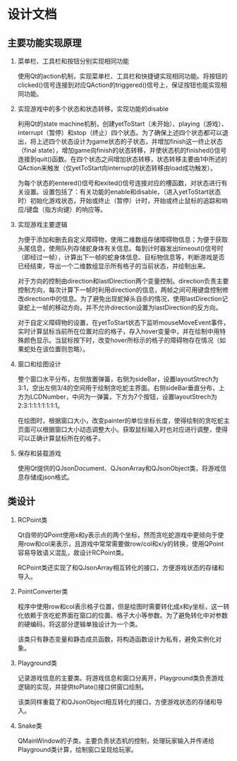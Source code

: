 # 设计文档

## 主要功能实现原理

1. 菜单栏、工具栏和按钮分别实现相同功能

   使用Qt的action机制，实现菜单栏、工具栏和快捷键实现相同功能。将按钮的clicked()信号连接到对应QAction的triggered()信号上，保证按钮也能实现相同功能。

2. 实现游戏中的多个状态和状态转移，实现功能的disable

   利用Qt的state machine机制，创建yetToStart（未开始）、playing（游戏）、interrupt（暂停）和stop（终止）四个状态。为了确保上述四个状态都可以退出，将上述四个状态设计为game状态的子状态，并增加finish这一终止状态（final state），增加game向finish的状态转移，并使状态机的finished()信号连接到quit()函数。在四个状态之间增加状态转移，状态转移主要由1中所述的QAction来触发（仅yetToStart向interrupt的状态转移由load成功触发）。

   为每个状态的entered()信号和exited()信号连接对应的槽函数，对状态进行有关设置。设置包括了：有关功能的enable和disable，（进入yetToStart状态时）初始化游戏状态，开始或终止（暂停）计时，开始或终止鼠标的追踪和响应/键盘（指方向键）的响应等。

3. 实现游戏主要逻辑

   为便于添加和删去自定义障碍物，使用二维数组存储障碍物信息；为便于获取头尾信息，使用队列存储蛇身体有关信息。每到计时器发出timeout()信号时（即经过一帧），计算出下一帧的蛇身体信息、目标物信息等，判断游戏是否已经结束，导出一个二维数组显示所有格子的当前状态，并绘制出来。

   对于方向的控制由direction和lastDirection两个变量控制。direction负责主要控制方向，每次计算下一帧时利用direction的信息，两帧之间可用键盘控制修改direction中的信息。为了避免出现蛇掉头自杀的情况，使用lastDirection记录蛇上一帧的移动方向，并不允许direction设置为lastDirection的反方向。

   对于自定义障碍物的设置，在yetToStart状态下监听mouseMoveEvent事件，实时计算鼠标当前所在位置对应的格子，存入hover变量中，并在绘制中用特殊颜色显示。当鼠标按下时，改变hover所标示的格子的障碍物存在情况（如果蛇处在该位置则忽略）。

4. 窗口和绘图设计

   整个窗口水平分布，左侧放置弹簧，右侧为sideBar，设置layoutStrech为3:1，空出左侧3/4的空间用于绘制贪吃蛇主界面。右侧sideBar垂直分布，上方为LCDNumber，中间为一弹簧，下方为7个按钮，设置layoutStrech为2:3:1:1:1:1:1:1:1。

   在绘图时，根据窗口大小，改变painter的单位坐标长度，使得绘制的贪吃蛇主页面可以根据窗口大小动态调整大小。获取鼠标输入时也对应进行调整，使得可以正确计算鼠标所在的格子。

5. 保存和装载游戏

   使用Qt提供的QJsonDocument、QJsonArray和QJsonObject类，将游戏信息存储成json格式。

## 类设计

1. RCPoint类

   Qt自带的QPoint使用x和y表示点的两个坐标，然而贪吃蛇游戏中更倾向于使用row和col来表示，且游戏中常常需要做row/col和x/y的转换，使用QPoint容易导致语义混乱，故设计RCPoint类。

   RCPoint类还实现了和QJsonArray相互转化的接口，方便游戏状态的存储和导入。

2. PointConverter类

   程序中使用row和col表示格子位置，但是绘图时需要转化成x和y坐标，这一转化依赖于贪吃蛇界面在窗口的位置、格子大小等参数。为了避免转化中对参数的硬编码，将这部分逻辑单独设计为一个类。

   该类只有静态变量和静态成员函数，将构造函数设计为私有，避免实例化对象。

3. Playground类

   记录游戏信息的主要类。将游戏信息和窗口分离开，Playground类负责游戏逻辑的实现，并提供toPlate()接口供窗口绘制。

   该类同样重载了和QJsonObject相互转化的接口，方便游戏状态的存储和导入。

4. Snake类

   QMainWindow的子类。主要负责状态机的控制，处理玩家输入并传递给Playground类计算，绘制窗口呈现给玩家。


